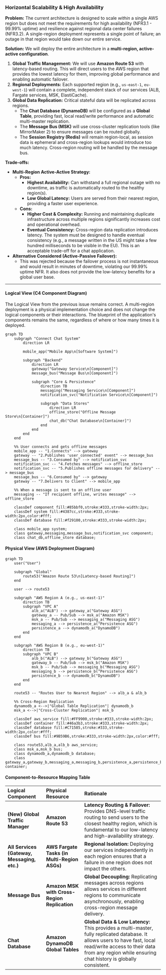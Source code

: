 ### **Horizontal Scalability & High Availability**

**Problem:**
The current architecture is designed to scale *within* a single AWS region but does not meet the requirements for high availability (NFR3.1 - 99.99% uptime) and resilience against regional data center failures (NFR3.2). A single-region deployment represents a single point of failure; an outage in that region would take down our entire service.

**Solution:**
We will deploy the entire architecture in a **multi-region, active-active configuration**.
1.  **Global Traffic Management:** We will use **Amazon Route 53** with latency-based routing. This will direct users to the AWS region that provides the lowest latency for them, improving global performance and enabling automatic failover.
2.  **Regional Deployments:** Each supported region (e.g., `us-east-1`, `eu-west-1`) will contain a complete, independent stack of our services (ALB, Fargate services, MSK, ElastiCache).
3.  **Global Data Replication:** Critical stateful data will be replicated across regions.
    *   The **Chat Database (DynamoDB)** will be configured as a **Global Table**, providing fast, local read/write performance and automatic multi-master replication.
    *   The **Message Bus (MSK)** will use cross-cluster replication tools (like MirrorMaker 2) to ensure messages can be routed globally.
    *   The **Session Registry (Redis)** will remain region-local, as session data is ephemeral and cross-region lookups would introduce too much latency. Cross-region routing will be handled by the message bus.

**Trade-offs:**
*   **Multi-Region Active-Active Strategy:**
    *   **Pros:**
        *   **Highest Availability:** Can withstand a full regional outage with no downtime, as traffic is automatically routed to the healthy region(s).
        *   **Low Global Latency:** Users are served from their nearest region, providing a faster user experience.
    *   **Cons:**
        *   **Higher Cost & Complexity:** Running and maintaining duplicate infrastructure across multiple regions significantly increases cost and operational overhead.
        *   **Eventual Consistency:** Cross-region data replication introduces latency. The system must be designed to handle eventual consistency (e.g., a message written in the US might take a few hundred milliseconds to be visible in the EU). This is an acceptable trade-off for a chat application.
*   **Alternative Considered (Active-Passive Failover):**
    *   This was rejected because the failover process is not instantaneous and would result in minutes of downtime, violating our 99.99% uptime NFR. It also does not provide the low-latency benefits for a global user base.

---

#### **Logical View (C4 Component Diagram)**

The Logical View from the previous issue remains correct. A multi-region deployment is a physical implementation choice and does not change the logical components or their interactions. The blueprint of the application's components remains the same, regardless of where or how many times it is deployed.

```mermaid
graph TD
    subgraph "Connect Chat System"
        direction LR
        
        mobile_app("Mobile App\n[Software System]")
        
        subgraph "Backend"
            direction LR
            gateway("Gateway Service\n[Component]")
            message_bus("Message Bus\n[Component]")
            
            subgraph "Core & Persistence"
                direction TB
                messaging("Messaging Service\n[Component]")
                notification_svc("Notification Service\n[Component]")
                
                subgraph "Data Stores"
                    direction LR
                    offline_store("Offline Message Store\n[Container]")
                    chat_db("Chat Database\n[Container]")
                end
            end
        end
    end

    %% User connects and gets offline messages
    mobile_app -- "1.Connects" --> gateway
    gateway -- "2.Publishes 'user_connected' event" --> message_bus
    message_bus -- "3.Consumed by" --> notification_svc
    notification_svc -- "4.Fetches messages" --> offline_store
    notification_svc -- "5.Publishes offline messages for delivery" --> message_bus
    message_bus -- "6.Consumed by" --> gateway
    gateway -- "7.Delivers to Client" --> mobile_app

    %% When a message is sent to an offline user
    messaging -- "If recipient offline, writes message" --> offline_store

    classDef component fill:#85bbf0,stroke:#333,stroke-width:2px;
    classDef system fill:#4387cc,stroke:#333,stroke-width:2px,color:#fff;
    classDef database fill:#f29100,stroke:#333,stroke-width:2px;
    
    class mobile_app system;
    class gateway,messaging,message_bus,notification_svc component;
    class chat_db,offline_store database;
```

#### **Physical View (AWS Deployment Diagram)**

```mermaid
graph TD
    user("User")

    subgraph "Global"
        route53("Amazon Route 53\n[Latency-based Routing]")
    end
    
    user --> route53

    subgraph "AWS Region A (e.g., us-east-1)"
        direction TB
        subgraph "VPC A"
            alb_a("ALB") --> gateway_a("Gateway ASG")
            gateway_a -- Pub/Sub --> msk_a("Amazon MSK")
            msk_a -- Pub/Sub --> messaging_a("Messaging ASG")
            messaging_a --> persistence_a("Persistence ASG")
            persistence_a --> dynamodb_a("DynamoDB")
        end
    end

    subgraph "AWS Region B (e.g., eu-west-1)"
        direction TB
        subgraph "VPC B"
            alb_b("ALB") --> gateway_b("Gateway ASG")
            gateway_b -- Pub/Sub --> msk_b("Amazon MSK")
            msk_b -- Pub/Sub --> messaging_b("Messaging ASG")
            messaging_b --> persistence_b("Persistence ASG")
            persistence_b --> dynamodb_b("DynamoDB")
        end
    end

    route53 -- "Routes User to Nearest Region" --> alb_a & alb_b

    %% Cross-Region Replication
    dynamodb_a <-->|"Global Table Replication"| dynamodb_b
    msk_a <-->|"Cross-Cluster Replication"| msk_b

    classDef aws_service fill:#FF9900,stroke:#333,stroke-width:2px;
    classDef container fill:#46a3b3,stroke:#333,stroke-width:2px;
    classDef database fill:#C71585,stroke:#333,stroke-width:2px,color:#fff;
    classDef bus fill:#9B59B6,stroke:#333,stroke-width:2px,color:#fff;

    class route53,alb_a,alb_b aws_service;
    class msk_a,msk_b bus;
    class dynamodb_a,dynamodb_b database;
    class gateway_a,gateway_b,messaging_a,messaging_b,persistence_a,persistence_b container;
```

#### **Component-to-Resource Mapping Table**

| Logical Component | Physical Resource | Rationale |
| :--- | :--- | :--- |
| **(New) Global Traffic Manager** | **Amazon Route 53** | **Latency Routing & Failover:** Provides DNS-level traffic routing to send users to the closest healthy region, which is fundamental to our low-latency and high-availability strategy. |
| **All Services (Gateway, Messaging, etc.)** | **AWS Fargate Tasks (in Multi-Region ASGs)** | **Regional Isolation:** Deploying our services independently in each region ensures that a failure in one region does not impact the others. |
| **Message Bus** | **Amazon MSK with Cross-Region Replication** | **Global Decoupling:** Replicating messages across regions allows services in different regions to communicate asynchronously, enabling cross-region message delivery. |
| **Chat Database**| **Amazon DynamoDB Global Tables**| **Global Data & Low Latency:** This provides a multi-master, fully replicated database. It allows users to have fast, local read/write access to their data from any region while ensuring chat history is globally consistent. |
